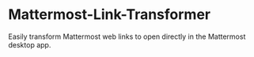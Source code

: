 # Mattermost-Link-Transformer
Easily transform Mattermost web links to open directly in the Mattermost desktop app.
